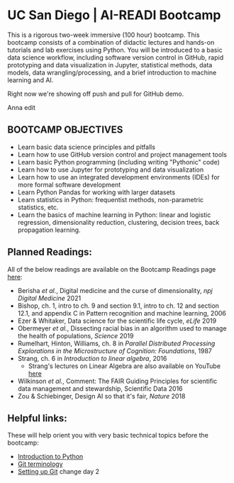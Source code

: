# UC San Diego | AI-READI Bootcamp

This is a rigorous two-week immersive (100 hour) bootcamp. This bootcamp consists of a combination of didactic lectures and hands-on tutorials and lab exercises using Python. You will be introduced to a basic data science workflow, including software version control in GitHub, rapid prototyping and data visualization in Jupyter, statistical methods, data models, data wrangling/processing, and a brief introduction to machine learning and AI.

Right now we're showing off push and pull for GitHub demo.

Anna edit

## BOOTCAMP OBJECTIVES
* Learn basic data science principles and pitfalls
* Learn how to use GitHub version control and project management tools
* Learn basic Python programming (including writing "Pythonic" code)
* Learn how to use Jupyter for prototyping and data visualization
* Learn how to use an integrated development environments (IDEs) for more formal software development
* Learn Python Pandas for working with larger datasets
* Learn statistics in Python: frequentist methods, non-parametric statistics, etc.
* Learn the basics of machine learning in Python: linear and logistic regression, dimensionality reduction, clustering, decision trees, back propagation learning.

## Planned Readings:
All of the below readings are available on the Bootcamp Readings page [here](https://github.com/voytek/AI-READI-Bootcamp/tree/main/Readings):

* Berisha _et al._, Digital medicine and the curse of dimensionality, _npj Digital Medicine_ 2021
* Bishop, ch. 1, intro to ch. 9 and section 9.1, intro to ch. 12 and section 12.1, and appendix C in Pattern recognition and machine learning, 2006
* Ezer & Whitaker, Data science for the scientific life cycle, _eLife_ 2019
* Obermeyer _et al._, Dissecting racial bias in an algorithm used to manage the health of populations, _Science_ 2019
* Rumelhart, Hinton, Williams, ch. 8 in _Parallel Distributed Processing Explorations in the Microstructure of Cognition: Foundations_, 1987
* Strang, ch. 6 in _Introduction to linear algebra_, 2016
    * Strang's lectures on Linear Algebra are also available on YouTube [here](https://www.youtube.com/playlist?list=PL49CF3715CB9EF31D)
* Wilkinson _et al._, Comment: The FAIR Guiding Principles for scientific data
management and stewardship, Scientific Data 2016
* Zou & Schiebinger, Design AI so that it's fair, _Nature_ 2018

## Helpful links:
These will help orient you with very basic technical topics before the bootcamp:

* [Introduction to Python](https://cogs18.github.io/intro.html)
* [Git terminology](https://voyteklab.com/git/git-primer/)
* [Setting up Git](https://docs.github.com/en/get-started/quickstart/set-up-git)
change day 2